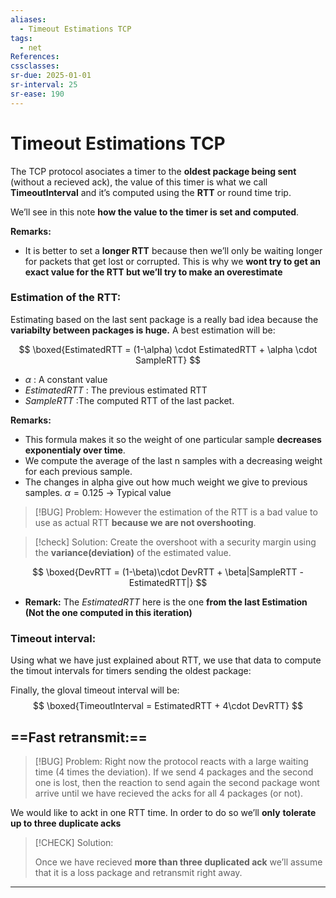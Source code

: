 ```yaml
---
aliases:
  - Timeout Estimations TCP
tags:
  - net
References: 
cssclasses: 
sr-due: 2025-01-01
sr-interval: 25
sr-ease: 190
---
```

# Timeout Estimations TCP
The TCP protocol asociates a timer  to the **oldest package being sent** (without a recieved ack), the value of this timer is what we call **TimeoutInterval** and it’s computed using the **RTT** or round time trip.

We’ll see in this note **how the value to the timer is set and computed**.

**Remarks:**
+ It is better to set a **longer RTT** because then we’ll only be waiting longer for packets that get lost or corrupted. This is why we **wont try to get an exact value for the RTT but we’ll try to make an overestimate**

### Estimation of the RTT:
Estimating based on the last sent package is a really bad idea because the **variabilty between packages is huge.** A best estimation will be: 

$$
\boxed{EstimatedRTT = (1-\alpha) \cdot EstimatedRTT + \alpha \cdot SampleRTT}
$$
+ $\alpha$ : A constant value
+ $EstimatedRTT$ : The previous estimated RTT 
+ $SampleRTT$ :The computed RTT of the last packet.

**Remarks:**
+ This formula makes it so the weight of one particular sample **decreases exponentialy over time**. 
+ We compute the average of the last n samples with a decreasing weight for each previous sample. 
+ The changes in alpha give out how much weight we give to previous samples. $\alpha = 0.125$ → Typical value

> [!BUG] Problem: 
>  However the estimation of the RTT is a bad value to use as actual RTT **because we are not overshooting**. 

> [!check] Solution: 
> Create the overshoot with a security margin using the **variance(deviation)** of the estimated value. 

$$
\boxed{DevRTT = (1-\beta)\cdot DevRTT + \beta|SampleRTT - EstimatedRTT|}
$$
+ **Remark:** The $EstimatedRTT$ here is the one **from the last Estimation (Not the one computed in this iteration)**
### Timeout interval: 
Using what we have just explained about RTT, we use that data to compute the timout intervals for timers sending the oldest package:

Finally, the gloval timeout interval will be: 
$$
\boxed{TimeoutInterval = EstimatedRTT + 4\cdot DevRTT}
$$
 
## ==Fast retransmit:== 

> [!BUG] Problem:
> Right now the protocol reacts with a large waiting time (4 times the deviation). If we send 4 packages and the second one is lost, then the reaction to send again the second package wont arrive until we have recieved the acks for all 4 packages (or not). 

We would like to ackt in one RTT time. In order to do so we’ll **only** **tolerate up to three duplicate acks**

> [!CHECK] Solution: 
>  
>Once we have recieved **more than three duplicated ack** we’ll assume that it is a loss package and retransmit right away. 



***
